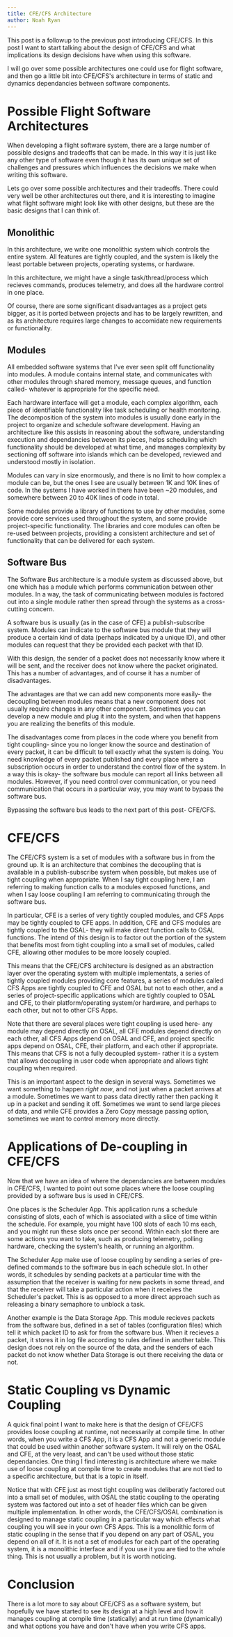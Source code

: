 ```yaml
---
title: CFE/CFS Architecture
author: Noah Ryan
---
```

This post is a followup to the previous post introducing CFE/CFS.
In this post I want to start talking about the design of CFE/CFS and
what implications its design decisions have when using this software.


I will go over some possible architectures one could use for flight software,
and then go a little bit into CFE/CFS's architecture in terms of static and
dynamics dependancies between software components.


# Possible Flight Software Architectures
When developing a flight software system, there are a large number of
possible designs and tradeoffs that can be made. In this way it is just like
any other type of software even though it has its own unique set of
challenges and pressures which influences the decisions we make when writing this
software.


Lets go over some possible architectures and their tradeoffs. There could very well
be other architectures out there, and it is interesting to imagine what flight software
might look like with other designs, but these are the basic designs that I can
think of.

## Monolithic
In this architecture, we write one monolithic system which controls the entire
system. All features are tightly coupled, and the system is likely the least
portable between projects, operating systems, or hardware.


In this architecture, we might have a single task/thread/process which recieves commands,
produces telemetry, and does all the hardware control in one place.


Of course, there are some significant disadvantages as a project gets bigger, as it
is ported between projects and has to be largely rewritten, and as its architecture
requires large changes to accomidate new requirements or functionality.


## Modules
All embedded software systems that I've ever seen split off functionality into modules.
A module contains internal state, and communicates with other modules through shared memory,
message queues, and function called- whatever is appropriate for the specific need.


Each hardware interface will get a module, each complex algorithm, each piece of identifiable
functionality like task scheduling or health monitoring. The decomposition of the system into
modules is usually done early in the project to organize and schedule software development.
Having an architecture like this assists in reasoning about the software, understanding
execution and dependancies between its pieces, helps scheduling which functionality should
be developed at what time, and manages complexity by sectioning off software into islands
which can be developed, reviewed and understood mostly in isolation.


Modules can vary in size enormously, and there is no limit to how complex a module can be, 
but the ones I see are usually between 1K and 10K lines of code. In the systems I have 
worked in there have been ~20 modules, and somewhere between 20 to 40K lines of code in total.


Some modules provide a library of functions to use by other modules, some provide core services
used throughout the system, and some provide project-specific functionality. The libraries and core modules
can often be re-used between projects, providing a consistent architecture and set of functionality
that can be delivered for each system.


## Software Bus
The Software Bus architecture is a module system as discussed above, but one which has a module
which performs communication between other modules. In a way, the task of communicating between modules
is factored out into a single module rather then spread through the systems as a cross-cutting concern.


A software bus is usually (as in the case of CFE) a publish-subscribe system. Modules can indicate to the
software bus module that they will produce a certain kind of data (perhaps indicated by a unique ID),
and other modules can request that they be provided each packet with that ID.


With this design, the sender of a packet does not necessarily know where it will be sent, and the receiver
does not know where the packet originated. This has a number of advantages, and of course it has a number 
of disadvantages.


The advantages are that we can add new components more easily- the decoupling between
modules means that a new component does not usually require changes in any other component. Sometimes you
can develop a new module and plug it into the system, and when that happens you are realizing the 
benefits of this module.


The disadvantages come from places in the code where you benefit from tight coupling- since you no
longer know the source and destination of every packet, it can be difficult to tell exactly what the
system is doing. You need knowledge of every packet published and every place where a subscription
occurs in order to understand the control flow of the system. In a way this is okay- the
software bus module can report all links between all modules. However, if you need control over
communication, or you need communication that occurs in a particular way, you may want to bypass
the software bus.


Bypassing the software bus leads to the next part of this post- CFE/CFS.


# CFE/CFS
The CFE/CFS system is a set of modules with a software bus in from the ground up. It is an architecture
that combines the decoupling that is available in a publish-subscribe system when possible, but makes
use of tight coupling when appropriate. When I say tight coupling here, I am referring to making
function calls to a modules exposed functions, and when I say loose coupling I am referring to communicating
through the software bus.


In particular, CFE is a series of very tightly coupled modules, and CFS Apps may be tightly coupled to CFE
apps. In addition, CFE and CFS modules are tightly coupled to the OSAL- they will make direct function calls
to OSAL functions. The intend of this design is to factor out the portion of the system that benefits most from
tight coupling into a small set of modules, called CFE, allowing other modules to be more loosely coupled.


This means that the CFE/CFS architecture is designed as an abstraction layer over the operating system with
multiple implementats, a series of tightly coupled modules providing core features, a series of modules
called CFS Apps are tightly coupled to CFE and OSAL but not to each other, and a series of project-specific
applications which are tightly coupled to OSAL and CFE, to their platform/operating system/or 
hardware, and perhaps to each other, but not to other CFS Apps.


Note that there are several places were tight coupling is used here- any module may depend directly on OSAL,
all CFE modules depend directly on each other, all CFS Apps depend on OSAL and CFE, and project specific apps
depend on OSAL, CFE, their platform, and each other if appropriate. This means that CFS is not a fully decoupled
system- rather it is a system that allows decoupling in user code when appropriate and allows tight coupling
when required.


This is an important aspect to the design in several ways. Sometimes we want something to happen *right now*,
and not just when a packet arrives at a module. Sometimes we want to pass data directly rather then packing it
up in a packet and sending it off. Sometimes we want to send large pieces of data, and while CFE provides a 
Zero Copy message passing option, sometimes we want to control memory more directly.


# Applications of De-coupling in CFE/CFS
Now that we have an idea of where the dependancies are between modules in CFE/CFS, I wanted to point out some
places where the loose coupling provided by a software bus is used in CFE/CFS.


One places is the Scheduler App. This application runs a schedule consisting of slots, each of which is associated
with a slice of time within the schedule. For example, you might have 100 slots of each 10 ms each, and you might
run these slots once per second. Within each slot there are some actions you want to take, such as producing telemetry,
polling hardware, checking the system's health, or running an algorithm.


The Scheduler App make use of loose coupling by sending a series of pre-defined commands to the software bus in each
schedule slot. In other words, it schedules by sending packets at a particular time with the assumption that the receiver
is waiting for new packets in some thread, and that the receiver will take a particular action when it receives the
Scheduler's packet. This is as opposed to a more direct approach such as releasing a binary semaphore to unblock a task.


Another example is the Data Storage App. This module recieves packets from the software bus, defined in a set of tables
(configuration files) which tell it which packet ID to ask for from the software bus. When it recieves a packet, it stores
it in log file according to rules defined in another table. This design does not rely on the source of the data, and the
senders of each packet do not know whether Data Storage is out there receiving the data or not.


# Static Coupling vs Dynamic Coupling
A quick final point I want to make here is that the design of CFE/CFS provides loose coupling at runtime, not necessarily
at compile time. In other words, when you write a CFS App, it is a CFS App and not a generic module that could be used 
within another software system. It will rely on the OSAL and CFE, at the very least, and can't be used without those
static dependancies. One thing I find interesting is architecture where we make use of loose coupling at compile time
to create modules that are not tied to a specific architecture, but that is a topic in itself.

Notice that with CFE just as most tight coupling was deliberatly factored out into a small set of modules, with OSAL
the static coupling to the operating system was factored out into a set of header files which can be given multiple 
implementation. In other words, the CFE/CFS/OSAL combination is designed to manage static coupling in a particular
way which effects what coupling you will see in your own CFS Apps. This is a monolithic form of static coupling in the
sense that if you depend on any part of OSAL, you depend on all of it. It is not a set of modules for each part of
the operating system, it is a monolithic interface and if you use it you are tied to the whole thing. This is not usually
a problem, but it is worth noticing.

# Conclusion
There is a lot more to say about CFE/CFS as a software system, but hopefully we have started to see its design at a high
level and how it manages coupling at compile time (statically) and at run time (dynamically) and what options you
have and don't have when you write CFS apps.

